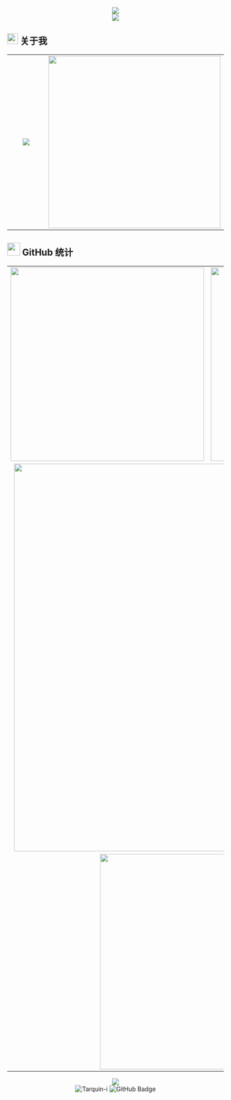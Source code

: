 <!-- 炫酷渐变背景和动效 -->
<div align="center">
  <img src="https://capsule-render.vercel.app/api?type=waving&color=0:EEFF00,100:a82da8&height=200&section=header&text=Tarquin&fontSize=80&fontAlign=50&fontAlignY=35&fontColor=fff&animation=twinkling"/>
</div>

<div align="center">
  <img src="https://readme-typing-svg.demolab.com?font=Fira+Code&size=32&duration=3000&pause=1000&color=F75C7E&center=true&vCenter=true&width=600&lines=👋+Hi%2C+我是Tarquin;🚀+前端工程师;💡+热爱技术与分享;🌟+欢迎交流"/>
</div>


## <img src="https://media2.giphy.com/media/QssGEmpkyEOhBCb7e1/giphy.gif?cid=ecf05e47a0n3gi1bfqntqmob8g9aid1oyj2wr3ds3mg700bl&rid=giphy.gif" width="25"> 关于我

<div align="center">
  <table>
    <tr>
      <td align="center" width="50%">
        <img src="https://readme-typing-svg.demolab.com?font=Fira+Code&size=20&pause=1000&color=F75C7E&center=true&vCenter=true&width=350&lines=🎓+软件开发+·+今年刚满十八岁;💼+编程小白+·+前端切图仔;🚀+社会小牛马;🌟+欢迎交流"/>
      </td>
      <td align="center" width="50%">
        <img src="https://github-readme-stats.vercel.app/api?username=Tarquin-i&show_icons=true&theme=tokyonight&hide_border=true&bg_color=0D1117" width="400"/>
      </td>
    </tr>
  </table>
</div>

## <img src="https://media.giphy.com/media/LnQjpWaON8nhr21vNW/giphy.gif" width="30"> GitHub 统计

<div align="center">
  <table>
    <tr>
      <td align="center">
        <img src="https://github-readme-stats.vercel.app/api?username=Tarquin-i&show_icons=true&theme=tokyonight&hide_border=true&bg_color=0D1117&title_color=F85D7F&icon_color=F8D866" width="450"/>
      </td>
      <td align="center">
        <img src="https://github-readme-streak-stats.herokuapp.com/?user=Tarquin-i&theme=tokyonight&hide_border=true&background=0D1117&stroke=0000&ring=F85D7F&fire=F8D866&currStreakLabel=F8D866" width="450"/>
      </td>
    </tr>
    <tr>
      <td colspan="2" align="center">
        <img src="https://github-readme-activity-graph.vercel.app/graph?username=Tarquin-i&bg_color=0D1117&color=F8D866&line=F85D7F&point=FFFFFF&area=true&hide_border=true" width="900"/>
      </td>
    </tr>
    <tr>
      <td colspan="2" align="center">
        <img src="https://github-readme-stats.vercel.app/api/top-langs/?username=Tarquin-i&theme=tokyonight&hide_border=true&bg_color=0D1117&title_color=F85D7F&text_color=FFFFFF&layout=compact" width="500"/>
      </td>
    </tr>
  </table>
</div>

<div align="center">
  <img src="https://capsule-render.vercel.app/api?type=waving&color=0:EEFF00,100:a82da8&height=120&section=footer&animation=twinkling"/>
</div>

<div align="center">
  <img src="https://komarev.com/ghpvc/?username=Tarquin-i&label=Profile%20views&color=0e75b6&style=flat" alt="Tarquin-i" />
  <img src="https://img.shields.io/github/followers/Tarquin-i?label=Followers&style=social" alt="GitHub Badge">
</div>